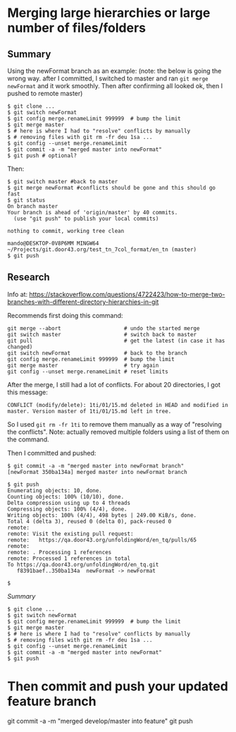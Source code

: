 # Merging large hierarchies or large number of files/folders

## Summary
Using the newFormat branch as an example:
(note: the below is going the wrong way. after I committed, I switched to master and ran `git merge newFormat` and it work smoothly. Then after confirming all looked ok, then I pushed to remote master)

```
$ git clone ...
$ git switch newFormat
$ git config merge.renameLimit 999999  # bump the limit
$ git merge master
$ # here is where I had to "resolve" conflicts by manually
$ # removing files with git rm -fr deu 1sa ...             
$ git config --unset merge.renameLimit
$ git commit -a -m "merged master into newFormat"
$ git push # optional?
```

Then:
```
$ git switch master #back to master
$ git merge newFormat #conflicts should be gone and this should go fast
$ git status
On branch master
Your branch is ahead of 'origin/master' by 40 commits.
  (use "git push" to publish your local commits)

nothing to commit, working tree clean

mando@DESKTOP-0V8P6MM MINGW64 ~/Projects/git.door43.org/test_tn_7col_format/en_tn (master)
$ git push
```


## Research

Info at:
https://stackoverflow.com/questions/4722423/how-to-merge-two-branches-with-different-directory-hierarchies-in-git

Recommends first doing this command:
```
git merge --abort                    # undo the started merge 
git switch master                    # switch back to master
git pull                             # get the latest (in case it has changed)
git switch newFormat                 # back to the branch
git config merge.renameLimit 999999  # bump the limit
git merge master                     # try again
git config --unset merge.renameLimit # reset limits
```

After the merge, I still had a lot of conflicts. For about 20 directories, I got this message:
```
CONFLICT (modify/delete): 1ti/01/15.md deleted in HEAD and modified in master. Version master of 1ti/01/15.md left in tree.
```

So I used `git rm -fr 1ti` to remove them manually as a way of "resolving the conflicts".
Note: actually removed multiple folders using a list of them on the command.

Then I committed and pushed:
```
$ git commit -a -m "merged master into newFormat branch"
[newFormat 350ba134a] merged master into newFormat branch

$ git push
Enumerating objects: 10, done.
Counting objects: 100% (10/10), done.
Delta compression using up to 4 threads
Compressing objects: 100% (4/4), done.
Writing objects: 100% (4/4), 498 bytes | 249.00 KiB/s, done.
Total 4 (delta 3), reused 0 (delta 0), pack-reused 0
remote:
remote: Visit the existing pull request:
remote:   https://qa.door43.org/unfoldingWord/en_tq/pulls/65
remote:
remote: . Processing 1 references
remote: Processed 1 references in total
To https://qa.door43.org/unfoldingWord/en_tq.git
   f8391baef..350ba134a  newFormat -> newFormat

$
```

*Summary*
```
$ git clone ...
$ git switch newFormat
$ git config merge.renameLimit 999999  # bump the limit
$ git merge master
$ # here is where I had to "resolve" conflicts by manually
$ # removing files with git rm -fr deu 1sa ...             
$ git config --unset merge.renameLimit
$ git commit -a -m "merged master into newFormat"
$ git push
```


# Then commit and push your updated feature branch

git commit -a -m "merged develop/master into feature"
git push
